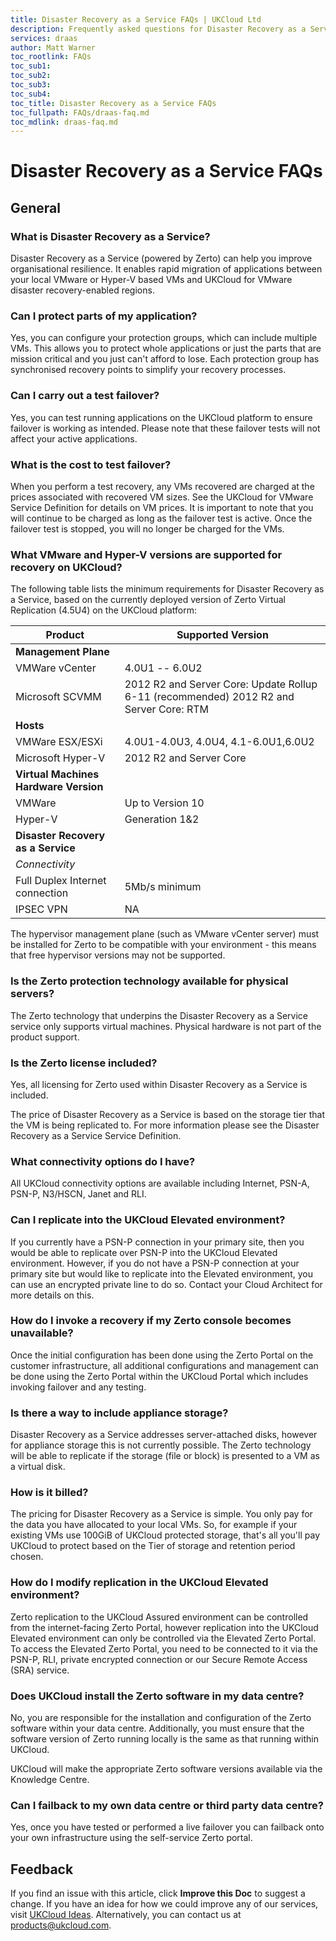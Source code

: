 ```yaml
---
title: Disaster Recovery as a Service FAQs | UKCloud Ltd
description: Frequently asked questions for Disaster Recovery as a Service (Powered by Zerto)
services: draas
author: Matt Warner
toc_rootlink: FAQs
toc_sub1: 
toc_sub2:
toc_sub3:
toc_sub4:
toc_title: Disaster Recovery as a Service FAQs
toc_fullpath: FAQs/draas-faq.md
toc_mdlink: draas-faq.md
---
```


# Disaster Recovery as a Service FAQs

## General

### What is Disaster Recovery as a Service?

Disaster Recovery as a Service (powered by Zerto) can help you improve organisational resilience. It enables rapid migration of applications between your local VMware or Hyper-V based VMs and UKCloud for VMware disaster recovery-enabled regions.

### Can I protect parts of my application?

Yes, you can configure your protection groups, which can include multiple VMs. This allows you to protect whole applications or just the parts that are mission critical and you just can't afford to lose. Each protection group has synchronised recovery points to simplify your recovery processes.

### Can I carry out a test failover?

Yes, you can test running applications on the UKCloud platform to ensure failover is working as intended. Please note that these failover tests will not affect your active applications.

### What is the cost to test failover?

When you perform a test recovery, any VMs recovered are charged at the prices associated with recovered VM sizes. See the UKCloud for VMware Service Definition for details on VM prices. It is important to note that you will continue to be charged as long as the failover test is active. Once the failover test is stopped, you will no longer be charged for the VMs.

### What VMware and Hyper-V versions are supported for recovery on UKCloud?

The following table lists the minimum requirements for Disaster Recovery as a Service, based on the currently deployed version of Zerto Virtual Replication (4.5U4) on the UKCloud platform:

Product | Supported Version
--------|------------------
**Management Plane** | &nbsp;
VMWare vCenter | 4.0U1 -- 6.0U2
Microsoft SCVMM | 2012 R2 and Server Core: Update  Rollup 6-11 (recommended) 2012 R2 and Server Core: RTM
**Hosts** | &nbsp;
VMWare ESX/ESXi | 4.0U1-4.0U3, 4.0U4, 4.1-6.0U1,6.0U2
Microsoft Hyper-V | 2012 R2 and Server Core
**Virtual Machines Hardware Version** | &nbsp;
VMWare | Up to Version 10
Hyper-V | Generation 1&2
**Disaster Recovery as a Service** | &nbsp;
*Connectivity* | &nbsp;
Full Duplex Internet connection | 5Mb/s minimum
IPSEC VPN | NA

The hypervisor management plane (such as VMware vCenter server) must be installed for Zerto to be compatible with your environment - this means that free hypervisor versions may not be supported.

### Is the Zerto protection technology available for physical servers?

The Zerto technology that underpins the Disaster Recovery as a Service service only supports virtual machines. Physical hardware is not part of the product support.

### Is the Zerto license included?

Yes, all licensing for Zerto used within Disaster Recovery as a Service is included.

The price of Disaster Recovery as a Service is based on the storage tier that the VM is being replicated to. For more information please see the Disaster Recovery as a Service Service Definition.

### What connectivity options do I have?

All UKCloud connectivity options are available including Internet, PSN-A, PSN-P, N3/HSCN, Janet and RLI.

### Can I replicate into the UKCloud Elevated environment?

If you currently have a PSN-P connection in your primary site, then you would be able to replicate over PSN-P into the UKCloud Elevated environment. However, if you do not have a PSN-P connection at your primary site but would like to replicate into the Elevated environment, you can use an encrypted private line to do so. Contact your Cloud Architect for more details on this.

### How do I invoke a recovery if my Zerto console becomes unavailable?

Once the initial configuration has been done using the Zerto Portal on the customer infrastructure, all additional configurations and management can be done using the Zerto Portal within the UKCloud Portal which includes invoking failover and any testing.

### Is there a way to include appliance storage?

Disaster Recovery as a Service addresses server-attached disks, however for appliance storage this is not currently possible. The Zerto technology will be able to replicate if the storage (file or block) is presented to a VM as a virtual disk.

### How is it billed?

The pricing for Disaster Recovery as a Service is simple. You only pay for the data you have allocated to your local VMs. So, for example if your existing VMs use 100GiB of UKCloud protected storage, that's all you'll pay UKCloud to protect based on the Tier of storage and retention period chosen.

### How do I modify replication in the UKCloud Elevated environment?

Zerto replication to the UKCloud Assured environment can be controlled from the internet-facing Zerto Portal, however replication into the UKCloud Elevated environment can only be controlled via the Elevated Zerto Portal. To access the Elevated Zerto Portal, you need to be connected to it via the PSN-P, RLI, private encrypted connection or our Secure Remote Access (SRA) service.

### Does UKCloud install the Zerto software in my data centre?

No, you are responsible for the installation and configuration of the Zerto software within your data centre. Additionally, you must ensure that the software version of Zerto running locally is the same as that running within UKCloud.

UKCloud will make the appropriate Zerto software versions available via the Knowledge Centre.

### Can I failback to my own data centre or third party data centre?

Yes, once you have tested or performed a live failover you can failback onto your own infrastructure using the self-service Zerto portal.

## Feedback

If you find an issue with this article, click **Improve this Doc** to suggest a change. If you have an idea for how we could improve any of our services, visit [UKCloud Ideas](https://ideas.ukcloud.com). Alternatively, you can contact us at <products@ukcloud.com>.